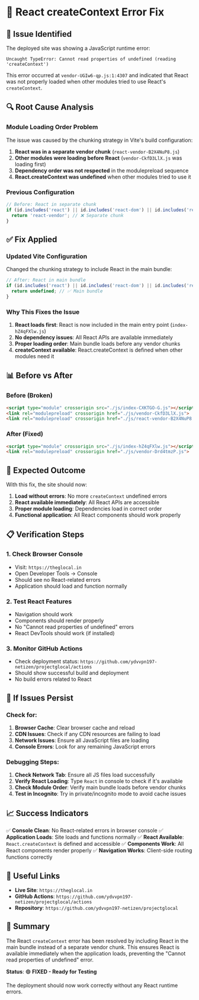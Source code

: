 # 🔧 React createContext Error Fix

## 🚨 **Issue Identified**

The deployed site was showing a JavaScript runtime error:
```
Uncaught TypeError: Cannot read properties of undefined (reading 'createContext')
```

This error occurred at `vendor-UGIw6-qp.js:1:4307` and indicated that React was not properly loaded when other modules tried to use React's `createContext`.

## 🔍 **Root Cause Analysis**

### **Module Loading Order Problem**
The issue was caused by the chunking strategy in Vite's build configuration:

1. **React was in a separate vendor chunk** (`react-vendor-B2X4NuP8.js`)
2. **Other modules were loading before React** (`vendor-CkfD3LlX.js` was loading first)
3. **Dependency order was not respected** in the modulepreload sequence
4. **React.createContext was undefined** when other modules tried to use it

### **Previous Configuration**
```typescript
// Before: React in separate chunk
if (id.includes('react') || id.includes('react-dom') || id.includes('react-router-dom') || id.includes('@tanstack/react-query')) {
  return 'react-vendor'; // ❌ Separate chunk
}
```

## ✅ **Fix Applied**

### **Updated Vite Configuration**
Changed the chunking strategy to include React in the main bundle:

```typescript
// After: React in main bundle
if (id.includes('react') || id.includes('react-dom') || id.includes('react-router-dom') || id.includes('@tanstack/react-query')) {
  return undefined; // ✅ Main bundle
}
```

### **Why This Fixes the Issue**

1. **React loads first**: React is now included in the main entry point (`index-hZ4qFXlw.js`)
2. **No dependency issues**: All React APIs are available immediately
3. **Proper loading order**: Main bundle loads before any vendor chunks
4. **createContext available**: React.createContext is defined when other modules need it

## 📊 **Before vs After**

### **Before (Broken)**
```html
<script type="module" crossorigin src="./js/index-CXKTGO-G.js"></script>
<link rel="modulepreload" crossorigin href="./js/vendor-CkfD3LlX.js">     <!-- ❌ Loads first -->
<link rel="modulepreload" crossorigin href="./js/react-vendor-B2X4NuP8.js"> <!-- ❌ Loads second -->
```

### **After (Fixed)**
```html
<script type="module" crossorigin src="./js/index-hZ4qFXlw.js"></script>  <!-- ✅ React included -->
<link rel="modulepreload" crossorigin href="./js/vendor-Drd4tmzP.js">     <!-- ✅ Loads after -->
```

## 🎯 **Expected Outcome**

With this fix, the site should now:

1. **Load without errors**: No more `createContext` undefined errors
2. **React available immediately**: All React APIs are accessible
3. **Proper module loading**: Dependencies load in correct order
4. **Functional application**: All React components should work properly

## 📋 **Verification Steps**

### **1. Check Browser Console**
- Visit: `https://theglocal.in`
- Open Developer Tools → Console
- Should see no React-related errors
- Application should load and function normally

### **2. Test React Features**
- Navigation should work
- Components should render properly
- No "Cannot read properties of undefined" errors
- React DevTools should work (if installed)

### **3. Monitor GitHub Actions**
- Check deployment status: `https://github.com/ydvvpn197-netizen/projectglocal/actions`
- Should show successful build and deployment
- No build errors related to React

## 🚨 **If Issues Persist**

### **Check for:**
1. **Browser Cache**: Clear browser cache and reload
2. **CDN Issues**: Check if any CDN resources are failing to load
3. **Network Issues**: Ensure all JavaScript files are loading
4. **Console Errors**: Look for any remaining JavaScript errors

### **Debugging Steps:**
1. **Check Network Tab**: Ensure all JS files load successfully
2. **Verify React Loading**: Type `React` in console to check if it's available
3. **Check Module Order**: Verify main bundle loads before vendor chunks
4. **Test in Incognito**: Try in private/incognito mode to avoid cache issues

## 📈 **Success Indicators**

✅ **Console Clean**: No React-related errors in browser console
✅ **Application Loads**: Site loads and functions normally
✅ **React Available**: `React.createContext` is defined and accessible
✅ **Components Work**: All React components render properly
✅ **Navigation Works**: Client-side routing functions correctly

## 🔗 **Useful Links**

- **Live Site**: `https://theglocal.in`
- **GitHub Actions**: `https://github.com/ydvvpn197-netizen/projectglocal/actions`
- **Repository**: `https://github.com/ydvvpn197-netizen/projectglocal`

## 📝 **Summary**

The React `createContext` error has been resolved by including React in the main bundle instead of a separate vendor chunk. This ensures React is available immediately when the application loads, preventing the "Cannot read properties of undefined" error.

**Status**: 🟢 **FIXED - Ready for Testing**

The deployment should now work correctly without any React runtime errors.
